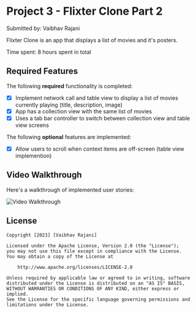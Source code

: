 # Project 3 - Flixter Clone Part 2

Submitted by: Vaibhav Rajani

Flixter Clone is an app that displays a list of movies and it's posters. 

Time spent: 8 hours spent in total

## Required Features

The following **required** functionality is completed:

- [x] Implement network call and table view to display a list of movies currently playing (title, description, image)
- [x] App has a collection view with the same list of movies
- [x] Uses a tab bar controller to switch between collection view and table view screens
 
The following **optional** features are implemented:

- [x] Allow users to scroll when context items are off-screen (table view implemention)

## Video Walkthrough

Here's a walkthrough of implemented user stories:

<img src='https://i.imgur.com/6jO5VXc.gif' title='Video Walkthrough' width='' alt='Video Walkthrough' />

## License

    Copyright [2023] [Vaibhav Rajani]

    Licensed under the Apache License, Version 2.0 (the "License");
    you may not use this file except in compliance with the License.
    You may obtain a copy of the License at

        http://www.apache.org/licenses/LICENSE-2.0

    Unless required by applicable law or agreed to in writing, software
    distributed under the License is distributed on an "AS IS" BASIS,
    WITHOUT WARRANTIES OR CONDITIONS OF ANY KIND, either express or implied.
    See the License for the specific language governing permissions and
    limitations under the License.
